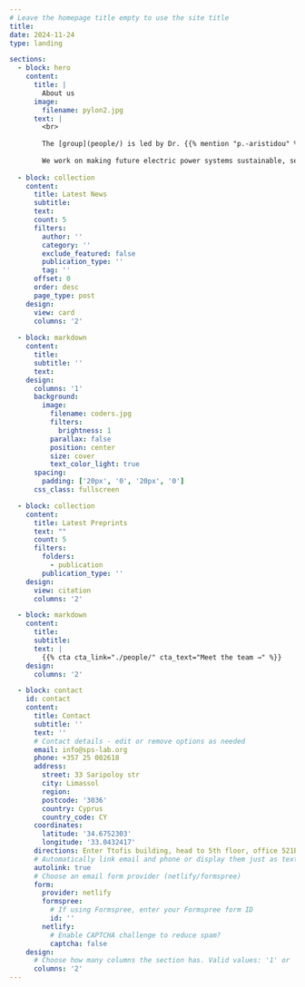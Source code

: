 ```yaml
---
# Leave the homepage title empty to use the site title
title:
date: 2024-11-24
type: landing

sections:
  - block: hero
    content:
      title: |
        About us
      image:
        filename: pylon2.jpg
      text: |
        <br>
        
        The [group](people/) is led by Dr. {{% mention "p.-aristidou" %}} and is part of the [Department of Electrical Engineering and Computer Engineering and Informatics](https://www.cut.ac.cy/faculties/fet/eecei/?languageId=1) at the Cyprus University of Technology.
        
        We work on making future electric power systems sustainable, secure, and resilient. Our research brings together mathematical tools from the areas of numerical analysis and optimization, with high performance computational tools and machine learning techniques, to tackle modern power system problems.
  
  - block: collection
    content:
      title: Latest News
      subtitle:
      text:
      count: 5
      filters:
        author: ''
        category: ''
        exclude_featured: false
        publication_type: ''
        tag: ''
      offset: 0
      order: desc
      page_type: post
    design:
      view: card
      columns: '2'
  
  - block: markdown
    content:
      title:
      subtitle: ''
      text:
    design:
      columns: '1'
      background:
        image: 
          filename: coders.jpg
          filters:
            brightness: 1
          parallax: false
          position: center
          size: cover
          text_color_light: true
      spacing:
        padding: ['20px', '0', '20px', '0']
      css_class: fullscreen

  - block: collection
    content:
      title: Latest Preprints
      text: ""
      count: 5
      filters:
        folders:
          - publication
        publication_type: ''
    design:
      view: citation
      columns: '2'

  - block: markdown
    content:
      title:
      subtitle:
      text: |
        {{% cta cta_link="./people/" cta_text="Meet the team →" %}}
    design:
      columns: '2'

  - block: contact
    id: contact
    content:
      title: Contact
      subtitle: ''
      text: ''
      # Contact details - edit or remove options as needed
      email: info@sps-lab.org
      phone: +357 25 002618
      address:
        street: 33 Saripoloy str
        city: Limassol
        region: 
        postcode: '3036'
        country: Cyprus
        country_code: CY
      coordinates:
        latitude: '34.6752303'
        longitude: '33.0432417'
      directions: Enter Ttofis building, head to 5th floor, office 521B
      # Automatically link email and phone or display them just as text?
      autolink: true
      # Choose an email form provider (netlify/formspree)
      form:
        provider: netlify
        formspree:
          # If using Formspree, enter your Formspree form ID
          id: ''
        netlify:
          # Enable CAPTCHA challenge to reduce spam?
          captcha: false
    design:
      # Choose how many columns the section has. Valid values: '1' or '2'.
      columns: '2'
---
```

